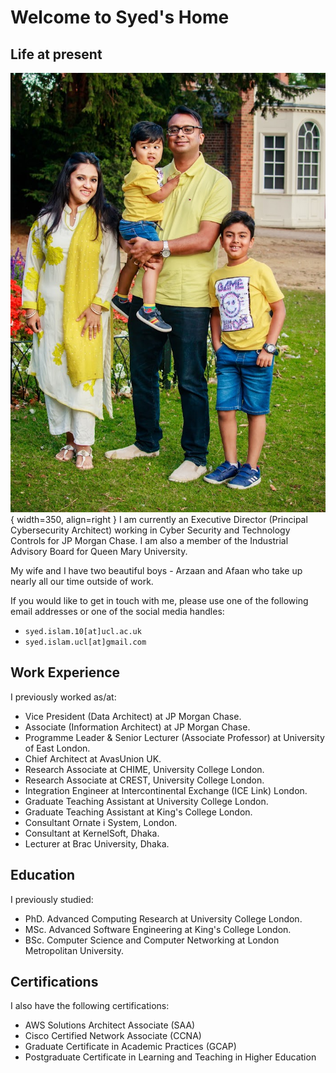 # Welcome to Syed's Home

## Life at present
![Image title](./images/Family.jpeg){ width=350, align=right }
I am currently an Executive Director (Principal Cybersecurity Architect) working in Cyber Security and Technology Controls for JP Morgan Chase. I am also a member of the Industrial Advisory Board for Queen Mary University. 

My wife and I have two beautiful boys - Arzaan and Afaan who take up nearly all our time outside of work. 

If you would like to get in touch with me, please use one of the following email addresses or one of the social media handles:

* `syed.islam.10[at]ucl.ac.uk`
* `syed.islam.ucl[at]gmail.com`


## Work Experience

I previously worked as/at:

 * Vice President (Data Architect) at JP Morgan Chase.
 * Associate (Information Architect) at JP Morgan Chase.
 * Programme Leader & Senior Lecturer (Associate Professor) at University of East London.
 * Chief Architect at AvasUnion UK.
 * Research Associate at CHIME, University College London.
 * Research Associate at CREST, University College London.
 * Integration Engineer at Intercontinental Exchange (ICE Link) London.
 * Graduate Teaching Assistant at University College London. 
 * Graduate Teaching Assistant at King's College London.
 * Consultant Ornate i System, London.
 * Consultant at KernelSoft, Dhaka. 
 * Lecturer at Brac University, Dhaka.

## Education

I previously studied:

 * PhD. Advanced Computing Research at University College London.
 * MSc. Advanced Software Engineering at King's College London.
 * BSc. Computer Science and Computer Networking at London Metropolitan University.

## Certifications

I also have the following certifications:

 * AWS Solutions Architect Associate (SAA) 
 * Cisco Certified Network Associate (CCNA)
 * Graduate Certificate in Academic Practices (GCAP)
 * Postgraduate Certificate in Learning and Teaching in Higher Education



